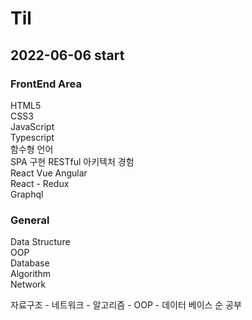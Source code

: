 # Til
## 2022-06-06 start

### FrontEnd Area
HTML5  
CSS3  
JavaScript  
Typescript  
함수형 언어  
SPA 구현 RESTful 아키텍처 경험  
React Vue Angular  
React - Redux  
Graphql  

### General
Data Structure  
OOP  
Database  
Algorithm  
Network  

자료구조 - 네트워크 - 알고리즘 - OOP - 데이터 베이스 순 공부
